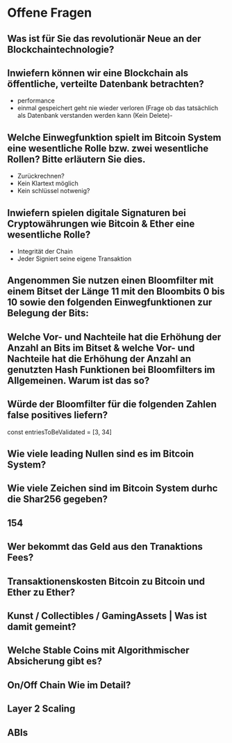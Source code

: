 # Offene Fragen

## Was ist für Sie das revolutionär Neue an der Blockchaintechnologie?



## Inwiefern können wir eine Blockchain als öffentliche, verteilte Datenbank betrachten?
- performance 
- einmal gespeichert geht nie wieder verloren (Frage ob das tatsächlich als Datenbank verstanden werden kann (Kein Delete)- 

## Welche Einwegfunktion spielt im Bitcoin System eine wesentliche Rolle bzw. zwei wesentliche Rollen? Bitte erläutern Sie dies.
- Zurückrechnen?
- Kein Klartext möglich
- Kein schlüssel notwenig?

## Inwiefern spielen digitale Signaturen bei Cryptowährungen wie Bitcoin & Ether eine wesentliche Rolle?  
- Integrität der Chain
- Jeder Signiert seine eigene Transaktion

## Angenommen Sie nutzen einen Bloomfilter mit einem Bitset der Länge 11 mit den Bloombits 0 bis 10 sowie den folgenden Einwegfunktionen zur Belegung der Bits: 

## Welche Vor- und Nachteile hat die Erhöhung der Anzahl an Bits im Bitset & welche Vor- und Nachteile hat die Erhöhung der Anzahl an genutzten Hash Funktionen bei Bloomfilters im Allgemeinen. Warum ist das so?  

## Würde der Bloomfilter für die folgenden Zahlen false positives liefern?  
const entriesToBeValidated = [3, 34]  

## Wie viele leading Nullen sind es im Bitcoin System?

## Wie viele Zeichen sind im Bitcoin System durhc die Shar256 gegeben?  

## 154

## Wer bekommt das Geld aus den Tranaktions Fees?

## Transaktionenskosten Bitcoin zu Bitcoin und Ether zu Ether? 

## Kunst / Collectibles / GamingAssets | Was ist damit gemeint?

## Welche Stable Coins mit Algorithmischer Absicherung gibt es?

## On/Off Chain Wie im Detail?

## Layer 2 Scaling

## ABIs

